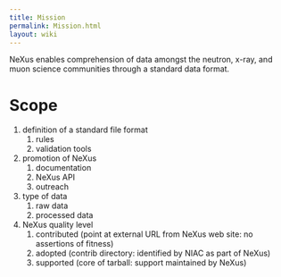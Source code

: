 ```yaml
---
title: Mission
permalink: Mission.html
layout: wiki
---
```


NeXus enables comprehension of data amongst the neutron, x-ray, and muon
science communities through a standard data format.

Scope
=====

1.  definition of a standard file format
    1.  rules
    2.  validation tools
2.  promotion of NeXus
    1.  documentation
    2.  NeXus API
    3.  outreach
3.  type of data
    1.  raw data
    2.  processed data
4.  NeXus quality level
    1.  contributed (point at external URL from NeXus web site: no
        assertions of fitness)
    2.  adopted (contrib directory: identified by NIAC as part of NeXus)
    3.  supported (core of tarball: support maintained by NeXus)

